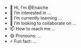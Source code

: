 - 👋 Hi, I’m @Enaiche
- 👀 I’m interested in ...
- 🌱 I’m currently learning ...
- 💞️ I’m looking to collaborate on ...
- 📫 How to reach me ...
- 😄 Pronouns: ...
- ⚡ Fun fact: ...

<!---
Enaiche/Enaiche is a ✨ special ✨ repository because its `README.md` (this file) appears on your GitHub profile.
You can click the Preview link to take a look at your changes.
--->
